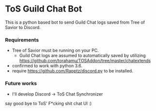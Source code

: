 ToS Guild Chat Bot
==================

This is a python based bot to send Guild Chat logs saved from Tree of Savior to Discord.

### Requirements
- Tree of Savior must be running on your PC.
  - Guild Chat logs are assumed to automatically saved by utilizing https://github.com/torahamu/TOSAddon/tree/master/chatextends
- confirmed to work with python 3.6.
- require https://github.com/Rapptz/discord.py to be installed.

### Future works
- I'll develop Discord -> ToS Chat Synchronizer

say good bye to ToS' F*cking shit chat UI :)
